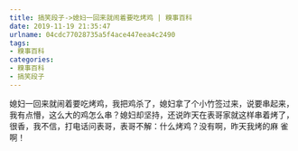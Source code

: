 ```yaml
---
title: 搞笑段子->媳妇一回来就闹着要吃烤鸡 | 糗事百科
date: 2019-11-19 21:35:47
urlname: 04cdc77028735a5f4ace447eea4c2490
tags: 
- 糗事百科
categories:
- 糗事百科
- 搞笑段子
---
```

媳妇一回来就闹着要吃烤鸡，我把鸡杀了，媳妇拿了个小竹签过来，说要串起来，我有点懵，这么大的鸡怎么串？媳妇却坚持，还说昨天在表哥家就这样串着烤了，很香，我不信，打电话问表哥，表哥不解：什么烤鸡？没有啊，昨天我烤的麻 雀啊！


